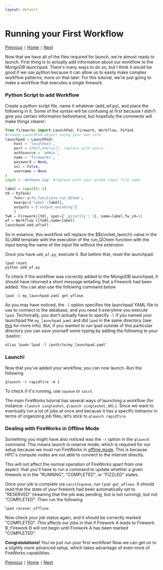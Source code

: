 ```yaml
---
layout: default
---
```


# Running your First Workflow

[Previous](./FW2-Required-Files.html) <code>&#124;</code> [Home](../) <code>&#124;</code> [Next](./FW4-Advanced-Setups.html)

Now that we have all of the files required for launch, we're almost ready to launch. First thing is to actually add information about our workflow to the MongoDB launchpad. There's many ways to do so, but I think it would be good if we use *python* because it can allow us to easily make complex workflow patterns; more on that later. For this tutorial, we're just going to make a workflow that executes a single firework.

### Python Script to add Workflow

Create a python script file, name it whatever (add_wf.py), and place the following in it. Some of the syntax will be confusing at first because I didn't give you certain information beforehand, but hopefully the comments will make things clearer:

```python
from fireworks import LaunchPad, Firework, Workflow, PyTask
#create LaunchPad object using your own info
launchpad = LaunchPad(
    host = 'localhost',
    port = 27017,#default, replace with yours
    authsource = 'admin',
    name = 'fireworks',
    password = None,
    ssl = False,
    username = None
)
input = 'methane.inp' #replace with your qchem input file name

label = input[0:-4]
t0 = PyTask(
    func='qcfw.functions.run_QChem',
    kwargs={'label':label},
    outputs = ['output_encoding']
    )
fw0 = Firework([t0], spec={'_priority': 1}, name=label,fw_id=1)    
wf = Workflow ([fw0],name=label)
launchpad.add_wf(wf)
```

So in essence, this workflow will replace the $${rocket_launch} value in the SLURM template with the execution of the run_QChem function with the input being the name of the input file without the extension

Once you have `add_wf.py`, execute it. But before that, reset the launchpad:

```
lpad reset
python add_wf.py
```

To check if the workflow was correctly added to the MongoDB launchpad, it should have returned a short message entailing that a Firework had been added. You can also use the following command below

```shell
lpad -l my_launchpad.yaml get_wflows
```
As you may have noticed, the `-l` option specifies the launchpad YAML file to use to connect to the database, and you need it everytime you execute `lpad`. Technically, you don't actually have to specify `-l` if you named your launchpad file `my_launchpad.yaml` and did `lpad` in the same directory (see [this](https://materialsproject.github.io/fireworks/queue_tutorial.html#submit-a-job) for more info). But, if you wanted to run lpad outside of this particular directory you can save yourself some typing by adding the following to your .bashrc:

```shell
alias lpad='lpad -l /path/to/my_launchpad.yaml'
```

### Launch!

Now that you've added your workflow, you can now launch. Run the following
```
qlaunch -r rapidfire -m 1
```
To check if it's running, use `squeue` or `sacct`.

The main FireWorks tutorial has several ways of launching a workflow (for instance: `rlaunch singleshot`, `qlaunch singleshot`, etc.). Since we want to eventually run a lot of jobs at once and because it has a specific behavior in terms of organizing job files, let’s stick to `qlaunch rapidfire`.

### Dealing with FireWorks in Offline Mode
Something you might have also noticed was the `-r` option in the `qlaunch` command. This means launch in reserve mode, which is required for our setup because we must run FireWorks in [offline mode](https://materialsproject.github.io/fireworks/offline_tutorial.html). This is because HPC's compute nodes are not able to connect to the internet directly.

This will not affect the normal operation of FireWorks apart from one aspect: that you'll have to run a command to update whether a given firework is in the "RUNNING", "COMPLETED", or "FIZZLED" states.  

Once your job is complete via `sacct`/`squeue`, run `lpad get_wflows`. It should read that the state of your firework had been automatically set to "RESERVED" (meaning that the job was pending, but is not running), but not "COMPLETED". Then run the following

```
lpad recover_offline
```

Now check your job status again, and it should be correctly marked "COMPLETED". This affects our jobs in that if Firework A leads to Firework B, Firework B will not begin until Firework A has been marked "COMPLETED".

**Congratulations!** You've just run your first workflow! Now we can get on to a slightly more advanced setup, which takes advantage of even more of FireWorks capabilities.


[Previous](./FW2-Required-Files.html) <code>&#124;</code> [Home](../) <code>&#124;</code> [Next](./FW4-Advanced-Setups.html)
